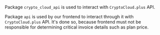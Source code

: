 Package `crypto_cloud_api` is used to interact with `CryptoCloud.plus` API.

Package `api` is used by our frontend to interact through it with `CryptoCloud.plus` API.
It's done so, because frontend must not be responsible for determining critical invoice details such as plan price. 